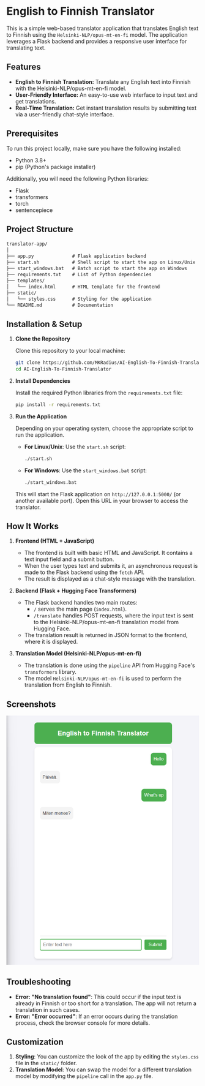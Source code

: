 # English to Finnish Translator

This is a simple web-based translator application that translates English text to Finnish using the `Helsinki-NLP/opus-mt-en-fi` model. The application leverages a Flask backend and provides a responsive user interface for translating text.

## Features

- **English to Finnish Translation:** Translate any English text into Finnish with the Helsinki-NLP/opus-mt-en-fi model.
- **User-Friendly Interface:** An easy-to-use web interface to input text and get translations.
- **Real-Time Translation:** Get instant translation results by submitting text via a user-friendly chat-style interface.

## Prerequisites

To run this project locally, make sure you have the following installed:

- Python 3.8+
- pip (Python's package installer)

Additionally, you will need the following Python libraries:

- Flask
- transformers
- torch
- sentencepiece

## Project Structure

```
translator-app/
│
├── app.py              # Flask application backend
├── start.sh            # Shell script to start the app on Linux/Unix
├── start_windows.bat   # Batch script to start the app on Windows
├── requirements.txt    # List of Python dependencies
├── templates/
│   └── index.html      # HTML template for the frontend
├── static/
│   └── styles.css      # Styling for the application
└── README.md           # Documentation
```

## Installation & Setup

1. **Clone the Repository**

   Clone this repository to your local machine:

   ```bash
   git clone https://github.com/MKRadius/AI-English-To-Finnish-Translator.git
   cd AI-English-To-Finnish-Translator
   ```

2. **Install Dependencies**

   Install the required Python libraries from the `requirements.txt` file:

   ```bash
   pip install -r requirements.txt
   ```

3. **Run the Application**

   Depending on your operating system, choose the appropriate script to run the application.

   - **For Linux/Unix**:
     Use the `start.sh` script:

     ```bash
     ./start.sh
     ```

   - **For Windows**:
     Use the `start_windows.bat` script:

     ```bash
     ./start_windows.bat
     ```

   This will start the Flask application on `http://127.0.0.1:5000/` (or another available port). Open this URL in your browser to access the translator.

## How It Works

1. **Frontend (HTML + JavaScript)**

   - The frontend is built with basic HTML and JavaScript. It contains a text input field and a submit button.
   - When the user types text and submits it, an asynchronous request is made to the Flask backend using the `fetch` API.
   - The result is displayed as a chat-style message with the translation.

2. **Backend (Flask + Hugging Face Transformers)**

   - The Flask backend handles two main routes:
     - `/` serves the main page (`index.html`).
     - `/translate` handles POST requests, where the input text is sent to the Helsinki-NLP/opus-mt-en-fi translation model from Hugging Face.
   - The translation result is returned in JSON format to the frontend, where it is displayed.

3. **Translation Model (Helsinki-NLP/opus-mt-en-fi)**

   - The translation is done using the `pipeline` API from Hugging Face's `transformers` library.
   - The model `Helsinki-NLP/opus-mt-en-fi` is used to perform the translation from English to Finnish.

## Screenshots

![](readme_img/screenshot.png)

## Troubleshooting

- **Error: "No translation found"**: This could occur if the input text is already in Finnish or too short for a translation. The app will not return a translation in such cases.
- **Error: "Error occurred"**: If an error occurs during the translation process, check the browser console for more details.

## Customization

1. **Styling**: You can customize the look of the app by editing the `styles.css` file in the `static/` folder.
2. **Translation Model**: You can swap the model for a different translation model by modifying the `pipeline` call in the `app.py` file.
